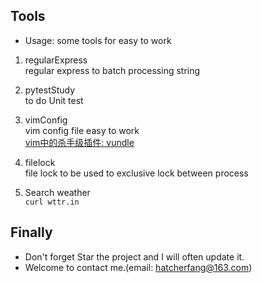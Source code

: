 ## Tools  
- Usage: some tools for easy to work  
1. regularExpress    
regular express to batch processing string  

2. pytestStudy  
to do Unit test  

3. vimConfig  
vim config file easy to work  
[vim中的杀手级插件: vundle](http://zuyunfei.com/2013/04/12/killer-plugin-of-vim-vundle/)  

4. filelock  
file lock to be used to exclusive lock between process  

5. Search weather  
`curl wttr.in`  

## Finally  
- Don't forget Star the project and I will often update it.  
- Welcome to contact me.(email: hatcherfang@163.com)   
